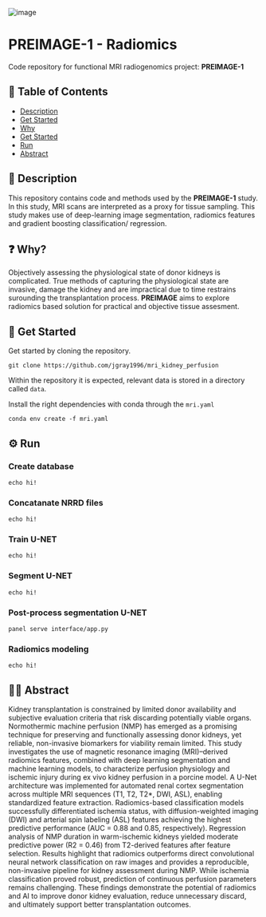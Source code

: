 ![image](https://pre-image.eu/wp-content/uploads/2019/12/PRE-IMAGE-logo-1-white-background-scaled.png)

# PREIMAGE-1 - Radiomics
Code repository for functional MRI radiogenomics project: **PREIMAGE-1**

## 📘 Table of Contents
- [Description](#-description-)
- [Get Started](#-get-started-)
- [Why](#-why-)
- [Get Started](#-get-started-)
- [Run](#-run-)
- [Abstract](#-abstract-)

## 📝 Description
This repository contains code and methods used by the **PREIMAGE-1** study. In this study, MRI scans are interpreted as a proxy for tissue sampling. This study makes use of deep-learning image segmentation, radiomics features and gradient boosting classification/ regression.

## ❓ Why? 
Objectively assessing the physiological state of donor kidneys is complicated. True methods of capturing the physiological state are invasive, damage the kidney and are impractical due to time restrains surounding the transplantation process. **PREIMAGE** aims to explore radiomics based solution for practical and objective tissue assesment.

## 🛫 Get Started
Get started by cloning the repository.

```{bash}
git clone https://github.com/jgray1996/mri_kidney_perfusion
```

Within the repository it is expected, relevant data is stored in a directory called `data`.

Install the right dependencies with conda through the `mri.yaml`

```{bash}
conda env create -f mri.yaml
``` 

## ⚙️ Run
### Create database
```{bash}
echo hi!
```

### Concatanate NRRD files
```{bash}
echo hi!
```

### Train U-NET
```{bash}
echo hi!
```

### Segment U-NET
```{bash}
echo hi!
```

### Post-process segmentation U-NET
```{bash}
panel serve interface/app.py
```



### Radiomics modeling
```{bash}
echo hi!
```

## 👨‍💻 Abstract
Kidney transplantation is constrained by limited donor availability and subjective evaluation criteria that risk discarding potentially viable organs. Normothermic machine perfusion (NMP) has emerged as a promising technique for preserving and functionally assessing donor kidneys, yet reliable, non-invasive biomarkers for viability remain limited. This study investigates the use of magnetic resonance imaging (MRI)–derived radiomics features, combined with deep learning segmentation and machine learning models, to characterize perfusion physiology and ischemic injury during ex vivo kidney perfusion in a porcine model. A U-Net architecture was implemented for automated renal cortex segmentation across multiple MRI sequences (T1, T2, T2*, DWI, ASL), enabling standardized feature extraction. Radiomics-based classification models successfully differentiated ischemia status, with diffusion-weighted imaging (DWI) and arterial spin labeling (ASL) features achieving the highest predictive performance (AUC = 0.88 and 0.85, respectively). Regression analysis of NMP duration in warm-ischemic kidneys yielded moderate predictive power (R2 = 0.46) from T2-derived features after feature selection. Results highlight that radiomics outperforms direct convolutional neural network classification on raw images and provides a reproducible, non-invasive pipeline for kidney assessment during NMP. While ischemia classification proved robust, prediction of continuous perfusion parameters remains challenging. These findings demonstrate the potential of radiomics and AI to improve donor kidney evaluation, reduce unnecessary discard, and ultimately support better transplantation outcomes.